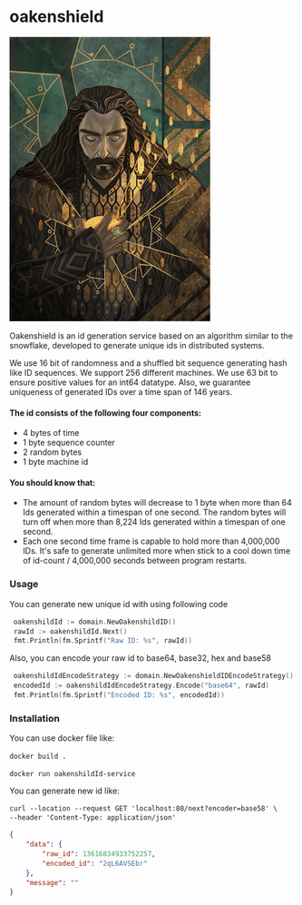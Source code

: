 # oakenshield
![](./dist/logo.jpg)

Oakenshield is an id generation service based on an algorithm similar to the snowflake, developed to generate unique ids in distributed systems.

We use 16 bit of randomness and a shuffled bit sequence generating hash like ID sequences. We support 256 different machines. We use 63 bit to ensure positive values for an int64 datatype.
Also, we guarantee uniqueness of generated IDs over a time span of 146 years.
#### The id consists of the following four components:
 * 4 bytes of time
 * 1 byte sequence counter
 * 2 random bytes
 * 1 byte machine id

#### You should know that:
* The amount of random bytes will decrease to 1 byte when more than 64 Ids generated within a timespan of one second. The random bytes will turn off when more than 8,224 Ids generated within a timespan of one second.
* Each one second time frame is capable to hold more than 4,000,000 IDs. It's safe to generate unlimited more when stick to a cool down time of id-count / 4,000,000 seconds between program restarts.

### Usage
You can generate new unique id with using following code
```go
 oakenshildId := domain.NewOakenshildID()
 rawId := oakenshildId.Next()
 fmt.Println(fm.Sprintf("Raw ID: %s", rawId))
```

Also, you can encode your raw id to base64, base32, hex and base58
```go
 oakenshildIdEncodeStrategy := domain.NewOakenshieldIDEncodeStrategy() 
 encodedId := oakenshildIdEncodeStrategy.Encode("base64", rawId)
 fmt.Println(fm.Sprintf("Encoded ID: %s", encodedId))
```

### Installation

You can use docker file like:

`docker build . `

`docker run oakenshildId-service`

You can generate new id like:
```curl
curl --location --request GET 'localhost:80/next?encoder=base58' \
--header 'Content-Type: application/json'
```

```json
{
    "data": {
        "raw_id": 13616834933752257,
        "encoded_id": "2qL6AVSEbr"
    },
    "message": ""
}
```

